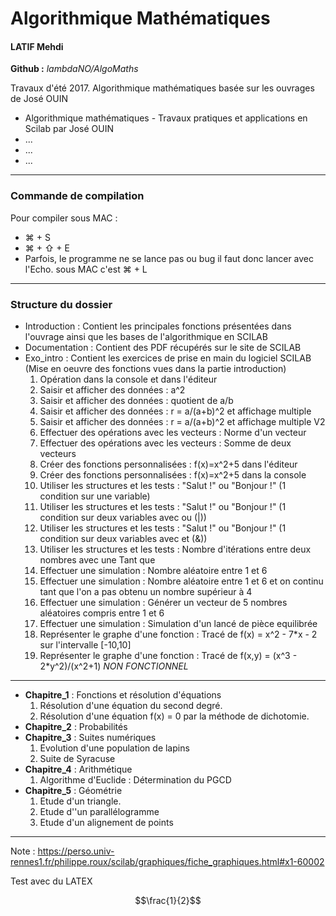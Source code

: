 
# Algorithmique Mathématiques
#### LATIF Mehdi
**Github :** *lambdaNO/AlgoMaths*

Travaux d'été 2017.
Algorithmique mathématiques basée sur les ouvrages de José OUIN

- Algorithmique mathématiques - Travaux pratiques et applications en Scilab par José OUIN
- ...
- ...
- ...
-----------------
### Commande de compilation
Pour compiler sous MAC :
- ⌘ + S
- ⌘ + ⇧ + E
- Parfois, le programme ne se lance pas ou bug il faut donc lancer avec l'Echo. sous MAC c'est ⌘ + L

-----------------
### Structure du dossier
- Introduction : Contient les principales fonctions présentées dans l'ouvrage ainsi que les bases de l'algorithmique en SCILAB
- Documentation : Contient des PDF récupérés sur le site de SCILAB
- Exo_intro : Contient les exercices de prise en main du logiciel SCILAB (Mise en oeuvre des fonctions vues dans la partie introduction)
    1. Opération dans la console et dans l'éditeur
    2. Saisir et afficher des données : a^2
    3. Saisir et afficher des données : quotient de a/b
    4. Saisir et afficher des données : r = a/(a+b)^2 et affichage multiple
    4. Saisir et afficher des données : r = a/(a+b)^2 et affichage multiple V2
    5. Effectuer des opérations avec les vecteurs : Norme d'un vecteur
    6. Effectuer des opérations avec les vecteurs : Somme de deux vecteurs
    7. Créer des fonctions personnalisées : f(x)=x^2+5 dans l'éditeur
    8. Créer des fonctions personnalisées : f(x)=x^2+5 dans la console
    9. Utiliser les structures et les tests : "Salut !" ou "Bonjour !" (1 condition sur une variable)
    10. Utiliser les structures et les tests : "Salut !" ou "Bonjour !" (1 condition sur deux variables avec ou (|))
    11. Utiliser les structures et les tests : "Salut !" ou "Bonjour !" (1 condition sur deux variables avec et (&))
    12. Utiliser les structures et les tests : Nombre d'itérations entre deux nombres avec une Tant que
    13. Effectuer une simulation : Nombre aléatoire entre 1 et 6
    14. Effectuer une simulation : Nombre aléatoire entre 1 et 6 et on continu tant que l'on a pas obtenu un nombre supérieur à 4
    15. Effectuer une simulation : Générer un vecteur de 5 nombres aléatoires compris entre 1 et 6
    16. Effectuer une simulation : Simulation d'un lancé de pièce equilibrée
    17. Représenter le graphe d'une fonction : Tracé de f(x) = x^2 - 7*x - 2 sur l'intervalle [-10,10]
    18. Représenter le graphe d'une fonction : Tracé de f(x,y) = (x^3 - 2*y^2)/(x^2+1) *NON FONCTIONNEL*
-----------------
- **Chapitre_1** : Fonctions et résolution d'équations
    1. Résolution d'une équation du second degré.
    2. Résolution d'une équation f(x) = 0 par la méthode de dichotomie.
- **Chapitre_2**  : Probabilités
- **Chapitre_3** : Suites numériques
    1. Evolution d'une population de lapins
    2. Suite de Syracuse
- **Chapitre_4**  : Arithmétique
    1. Algorithme d'Euclide : Détermination du PGCD
- **Chapitre_5**  : Géométrie
    1. Etude d'un triangle.
    2. Etude d''un parallélogramme
    3. Etude d'un alignement de points

-----------------

Note : https://perso.univ-rennes1.fr/philippe.roux/scilab/graphiques/fiche_graphiques.html#x1-60002


Test avec du LATEX

$$\frac{1}{2}$$
